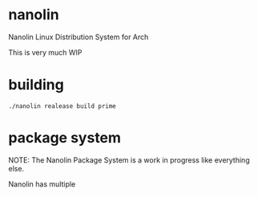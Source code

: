# nanolin
Nanolin Linux Distribution System for Arch

This is very much WIP 

# building

```shell
./nanolin realease build prime
```


# package system

NOTE: The Nanolin Package System is a work in progress like everything else.

Nanolin has multiple
